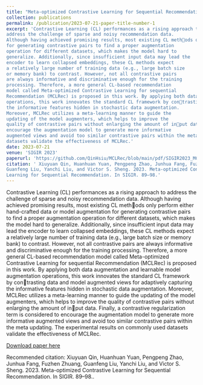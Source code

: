 ```yaml
---
title: "Meta-optimized Contrastive Learning for Sequential Recommendation"
collection: publications
permalink: /publication/2023-07-21-paper-title-number-1
excerpt: 'Contrastive Learning (CL) performances as a rising approach to
address the challenge of sparse and noisy recommendation data.
Although having achieved promising results, most existing CL methods only perform either hand-crafted data or model augmentation
for generating contrastive pairs to find a proper augmentation
operation for different datasets, which makes the model hard to
generalize. Additionally, since insufficient input data may lead the
encoder to learn collapsed embeddings, these CL methods expect
a relatively large number of training data (e.g., large batch size
or memory bank) to contrast. However, not all contrastive pairs
are always informative and discriminative enough for the training
processing. Therefore, a more general CL-based recommendation
model called Meta-optimized Contrastive Learning for sequential
Recommendation (MCLRec) is proposed in this work. By applying both data augmentation and learnable model augmentation
operations, this work innovates the standard CL framework by contrasting data and model augmented views for adaptively capturing
the informative features hidden in stochastic data augmentation.
Moreover, MCLRec utilizes a meta-learning manner to guide the
updating of the model augmenters, which helps to improve the
quality of contrastive pairs without enlarging the amount of input data. Finally, a contrastive regularization term is considered to
encourage the augmentation model to generate more informative
augmented views and avoid too similar contrastive pairs within the meta updating. The experimental results on commonly used
datasets validate the effectiveness of MCLRec.'
date: 2023-07-21
venue: 'SIGIR 2023'
paperurl: 'https://github.com/QinHsiu/MCLRec/blob/main/pdf/SIGIR2023_MCLRec.pdf'
citation: ' Xiuyuan Qin, Huanhuan Yuan, Pengpeng Zhao, Junhua Fang, Fuzhen Zhuang,
Guanfeng Liu, Yanchi Liu, and Victor S. Sheng. 2023. Meta-optimized Contrastive
Learning for Sequential Recommendation. In SIGIR. 89–98.'
---
```

Contrastive Learning (CL) performances as a rising approach to
address the challenge of sparse and noisy recommendation data.
Although having achieved promising results, most existing CL methods only perform either hand-crafted data or model augmentation
for generating contrastive pairs to find a proper augmentation
operation for different datasets, which makes the model hard to
generalize. Additionally, since insufficient input data may lead the
encoder to learn collapsed embeddings, these CL methods expect
a relatively large number of training data (e.g., large batch size
or memory bank) to contrast. However, not all contrastive pairs
are always informative and discriminative enough for the training
processing. Therefore, a more general CL-based recommendation
model called Meta-optimized Contrastive Learning for sequential
Recommendation (MCLRec) is proposed in this work. By applying both data augmentation and learnable model augmentation
operations, this work innovates the standard CL framework by contrasting data and model augmented views for adaptively capturing
the informative features hidden in stochastic data augmentation.
Moreover, MCLRec utilizes a meta-learning manner to guide the
updating of the model augmenters, which helps to improve the
quality of contrastive pairs without enlarging the amount of input data. Finally, a contrastive regularization term is considered to
encourage the augmentation model to generate more informative
augmented views and avoid too similar contrastive pairs within the meta updating. The experimental results on commonly used
datasets validate the effectiveness of MCLRec.

[Download paper here](https://arxiv.org/pdf/2304.07763v1.pdf)

Recommended citation: Xiuyuan Qin, Huanhuan Yuan, Pengpeng Zhao, Junhua Fang, Fuzhen Zhuang,
Guanfeng Liu, Yanchi Liu, and Victor S. Sheng. 2023. Meta-optimized Contrastive
Learning for Sequential Recommendation. In SIGIR. 89–98..
